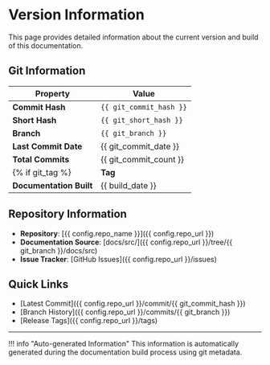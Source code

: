 # Version Information

This page provides detailed information about the current version and build of this documentation.

## Git Information

| Property | Value |
|----------|-------|
| **Commit Hash** | `{{ git_commit_hash }}` |
| **Short Hash** | `{{ git_short_hash }}` |
| **Branch** | `{{ git_branch }}` |
| **Last Commit Date** | {{ git_commit_date }} |
| **Total Commits** | {{ git_commit_count }} |
{% if git_tag %}| **Tag** | `{{ git_tag }}` |{% endif %}
| **Documentation Built** | {{ build_date }} |

## Repository Information

- **Repository**: [{{ config.repo_name }}]({{ config.repo_url }})
- **Documentation Source**: [docs/src/]({{ config.repo_url }}/tree/{{ git_branch }}/docs/src)
- **Issue Tracker**: [GitHub Issues]({{ config.repo_url }}/issues)

## Quick Links

- [Latest Commit]({{ config.repo_url }}/commit/{{ git_commit_hash }})
- [Branch History]({{ config.repo_url }}/commits/{{ git_branch }})
- [Release Tags]({{ config.repo_url }}/tags)

---

!!! info "Auto-generated Information"
    This information is automatically generated during the documentation build process using git metadata.
